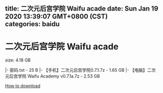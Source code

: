 
title: 二次元后宫学院 Waifu acade
date: Sun Jan 19 2020 13:39:07 GMT+0800 (CST)    
categories: baidu
---

# 二次元后宫学院 Waifu acade
size: 4.18 GB
 
 
|- 密码.txt - 25 B
|- 【手机】二次元后宫学院0.7.1.7z - 1.65 GB
|- 【电脑】二次元后宫学院 Waifu Academy v0.7.1a.7z - 2.53 GB

[How to download](https://bpcam.bemobtrk.com/go/2ceec3aa-1ca2-46d6-b9ff-aaa5c184517c?jno=4997)